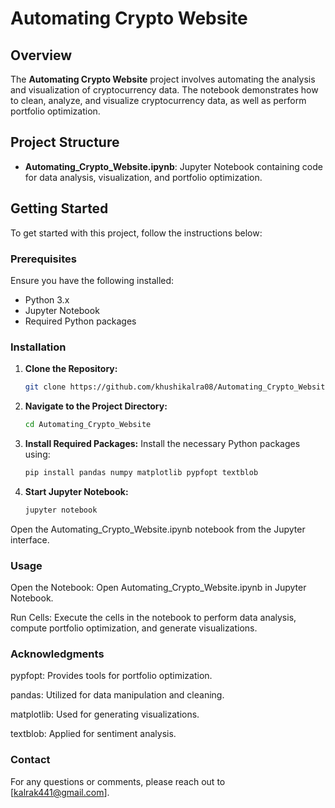 # Automating Crypto Website

## Overview

The **Automating Crypto Website** project involves automating the analysis and visualization of cryptocurrency data. The notebook demonstrates how to clean, analyze, and visualize cryptocurrency data, as well as perform portfolio optimization.

## Project Structure

- **Automating_Crypto_Website.ipynb**: Jupyter Notebook containing code for data analysis, visualization, and portfolio optimization.

## Getting Started

To get started with this project, follow the instructions below:

### Prerequisites

Ensure you have the following installed:

- Python 3.x
- Jupyter Notebook
- Required Python packages

### Installation

1. **Clone the Repository:**
   ```bash
   git clone https://github.com/khushikalra08/Automating_Crypto_Website.git
2. **Navigate to the Project Directory:**
   ```bash
   cd Automating_Crypto_Website
4. **Install Required Packages:**
   Install the necessary Python packages using:
   ```bash
   pip install pandas numpy matplotlib pypfopt textblob
6. **Start Jupyter Notebook:**
   ```bash
   jupyter notebook

Open the Automating_Crypto_Website.ipynb notebook from the Jupyter interface.

### Usage

Open the Notebook:
Open Automating_Crypto_Website.ipynb in Jupyter Notebook.

Run Cells:
Execute the cells in the notebook to perform data analysis, compute portfolio optimization, and generate visualizations.

### Acknowledgments

pypfopt: Provides tools for portfolio optimization.

pandas: Utilized for data manipulation and cleaning.

matplotlib: Used for generating visualizations.

textblob: Applied for sentiment analysis.

### Contact

For any questions or comments, please reach out to [kalrak441@gmail.com].
